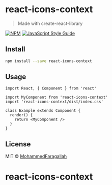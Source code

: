 # react-icons-context

> Made with create-react-library

[![NPM](https://img.shields.io/npm/v/react-icons-context.svg)](https://www.npmjs.com/package/react-icons-context) [![JavaScript Style Guide](https://img.shields.io/badge/code_style-standard-brightgreen.svg)](https://standardjs.com)

## Install

```bash
npm install --save react-icons-context
```

## Usage

```tsx
import React, { Component } from 'react'

import MyComponent from 'react-icons-context'
import 'react-icons-context/dist/index.css'

class Example extends Component {
  render() {
    return <MyComponent />
  }
}
```

## License

MIT © [MohammedFaragallah](https://github.com/MohammedFaragallah)
# react-icons-context

